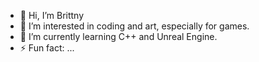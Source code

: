 - 👋 Hi, I’m Brittny
- 👀 I’m interested in coding and art, especially for games.
- 🌱 I’m currently learning C++ and Unreal Engine.
- ⚡ Fun fact: ...

<!---
OkaharaB/OkaharaB is a ✨ special ✨ repository because its `README.md` (this file) appears on your GitHub profile.
You can click the Preview link to take a look at your changes.
--->
